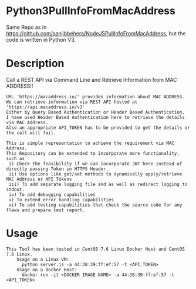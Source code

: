 # Python3PullInfoFromMacAddress
Same Repo as in https://github.com/sanjibbehera/NodeJSPullInfoFromMacAddress, but the code is written in Python V3.

Description
==============
Call a REST API via Command Line and Retrieve Information from MAC ADDRESS!!

    URL 'https://macaddress.io/' provides information about MAC ADDRESS.  
    We can retrieve information via REST API hosted at 'https://api.macaddress.io/v1'  
    Either by Query Based Authentication or Header Based Authentication.  
    I have used Header Based Authentication here to retrieve the details via MAC Address.  
    Also an appropriate API_TOKEN has to be provided to get the details or the call will fail.
    
    This is simple representation to achieve the requirement via MAC Address.  
    This Repository can be extended to incorporate more functionality, such as  
     i) Check the feasibility if we can incorporate JWT here instead of directly passing Token in HTTPS Header.
     ii) Use options like get/set methods to dynamically apply/retrieve MAC Address or API Tokens   
     iii) To add separate logging file and as well as redirect logging to stdout.  
     iv) To add debugging capabilities  
     v) To extend error handling capabilities  
     vi) To add testing capabilities that check the source code for any flaws and prepare test report.

Usage
==========
    This Tool has been tested in CentOS 7.6 Linux Docker Host and CentOS 7.6 Linux.
        Usage on a Linux VM:
          python server.js -a 44:38:39:ff:ef:57 -t <API_TOKEN>
        Usage on a Docker Host:
          docker run -it <DOCKER IMAGE NAME> -a 44:38:39:ff:ef:57 -t <API_TOKEN>
